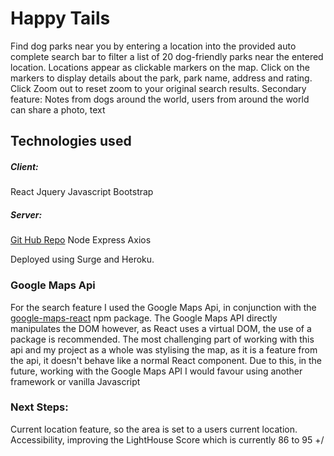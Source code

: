 # Happy Tails

Find dog parks near you by entering a location into the provided auto complete search bar to filter a list of 20 dog-friendly parks near the entered location. Locations appear as clickable markers on the map. Click on the markers to display details about the park, park name, address and rating. Click Zoom out to reset zoom to your original search results.
Secondary feature: Notes from dogs around the world, users from around the world can share a photo, text

## Technologies used

##### Client:
React
Jquery
Javascript
Bootstrap

##### Server:
[Git Hub Repo](https://github.com/brittanylcrocker/Dog-Park-Server)
Node
Express
Axios


Deployed using Surge and Heroku.

### Google Maps Api

For the search feature I used the Google Maps Api, in conjunction with the [google-maps-react](https://www.npmjs.com/package/google-maps-react) npm package. The Google Maps API directly manipulates the DOM however, as React uses a virtual DOM, the use of a package is recommended. The most challenging part of working with this api and my project as a whole was stylising the map, as it is a feature from the api, it doesn't behave like a normal React component. Due to this, in the future, working with the Google Maps API I would favour using another framework or vanilla Javascript

### Next Steps:

Current location feature, so the area is set to a users current location.
Accessibility, improving the LightHouse Score which is currently 86 to 95 +/
